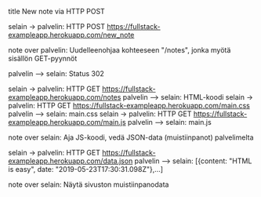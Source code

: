 title New note via HTTP POST

selain -> palvelin: HTTP POST https://fullstack-exampleapp.herokuapp.com/new_note

note over palvelin: Uudelleenohjaa kohteeseen "/notes", jonka myötä sisällön GET-pyynnöt

palvelin --> selain: Status 302

selain -> palvelin: HTTP GET https://fullstack-exampleapp.herokuapp.com/notes
palvelin --> selain: HTML-koodi
selain -> palvelin: HTTP GET https://fullstack-exampleapp.herokuapp.com/main.css
palvelin --> selain: main.css
selain -> palvelin: HTTP GET https://fullstack-exampleapp.herokuapp.com/main.js
palvelin --> selain: main.js

note over selain: Aja JS-koodi, vedä JSON-data (muistiinpanot) palvelimelta

selain -> palvelin: HTTP GET https://fullstack-exampleapp.herokuapp.com/data.json
palvelin --> selain: [{content: "HTML is easy", date: "2019-05-23T17:30:31.098Z"},…]

note over selain: Näytä sivuston muistiinpanodata